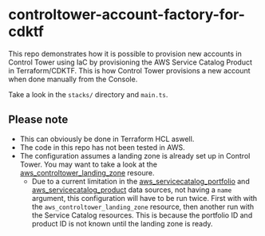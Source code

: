 # controltower-account-factory-for-cdktf

This repo demonstrates how it is possible to provision new accounts in Control Tower using IaC by provisioning the AWS Service Catalog Product in Terraform/CDKTF. This is how Control Tower provisions a new account when done manually from the Console.

Take a look in the `stacks/` directory and `main.ts`.

## Please note

* This can obviously be done in Terraform HCL aswell.
* The code in this repo has not been tested in AWS.
* The configuration assumes a landing zone is already set up in Control Tower. You may want to take a look at the [aws_controltower_landing_zone](https://registry.terraform.io/providers/hashicorp/aws/latest/docs/resources/controltower_landing_zone) resoure.
  * Due to a current limitation in the [aws_servicecatalog_portfolio](https://registry.terraform.io/providers/hashicorp/aws/5.41.0/docs/data-sources/servicecatalog_portfolio) and [aws_servicecatalog_product](https://registry.terraform.io/providers/hashicorp/aws/5.41.0/docs/data-sources/servicecatalog_product) data sources, not having a `name` argument, this configuration will have to be run twice. First with with the `aws_controltower_landing_zone` resource, then another run with the Service Catalog resources. This is because the portfolio ID and product ID is not known until the landing zone is ready.